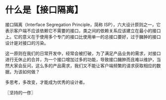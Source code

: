 # 什么是【接口隔离】
接口隔离（Interface Segregation Principle，简称 ISP），六大设计原则之一，它表示客户端不应该依赖它不需要的接口，类之间的依赖关系应该建立在最小的接口上。它的意义在于使用多个专门的接口比使用单一的总接口要好，过于臃肿的接口设计是对接口的污染。

这一原则在我们的日常开发中，经常会被打破，为了满足产品业务的需求，对接口进行无休止的合并，为一个接口增加过多的功能，导致接口臃肿而且难以维护，当然大家会反问，这么多的产品需求，我们又不能让客户端频繁的请求获取相应的数据，为该如何做？

多思考，多改变，才能成为优秀的设计者。

〖坚持的一俢〗
